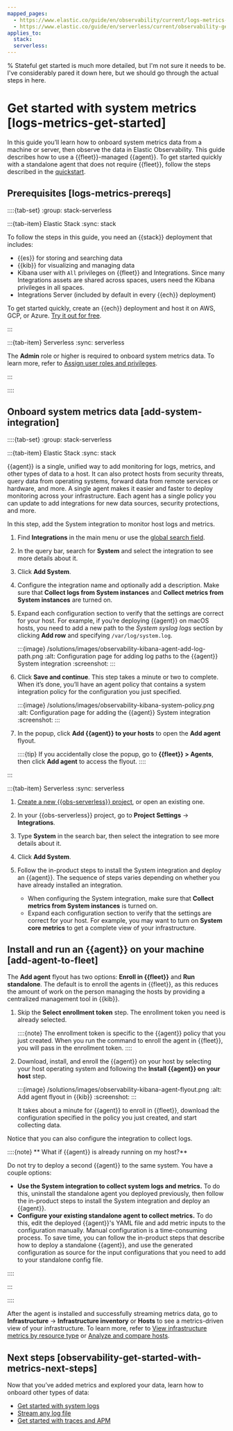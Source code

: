 ```yaml
---
mapped_pages:
  - https://www.elastic.co/guide/en/observability/current/logs-metrics-get-started.html
  - https://www.elastic.co/guide/en/serverless/current/observability-get-started-with-metrics.html
applies_to:
  stack:
  serverless:
---
```


% Stateful get started is much more detailed, but I'm not sure it needs to be. I've considerably pared it down here, but we should go through the actual steps in here.

# Get started with system metrics [logs-metrics-get-started]

In this guide you’ll learn how to onboard system metrics data from a machine or server, then observe the data in Elastic Observability. This guide describes how to use a {{fleet}}-managed {{agent}}. To get started quickly with a standalone agent that does not require {{fleet}}, follow the steps described in the [quickstart](../../../solutions/observability/get-started/quickstart-monitor-hosts-with-elastic-agent.md).


## Prerequisites [logs-metrics-prereqs]

::::{tab-set}
:group: stack-serverless

:::{tab-item} Elastic Stack
:sync: stack

To follow the steps in this guide, you need an {{stack}} deployment that includes:

* {{es}} for storing and searching data
* {{kib}} for visualizing and managing data
* Kibana user with `All` privileges on {{fleet}} and Integrations. Since many Integrations assets are shared across spaces, users need the Kibana privileges in all spaces.
* Integrations Server (included by default in every {{ech}} deployment)

To get started quickly, create an {{ech}} deployment and host it on AWS, GCP, or Azure. [Try it out for free](https://cloud.elastic.co/registration?page=docs&placement=docs-body).

:::

:::{tab-item} Serverless
:sync: serverless

The **Admin** role or higher is required to onboard system metrics data. To learn more, refer to [Assign user roles and privileges](../../../deploy-manage/users-roles/cloud-organization/user-roles.md#general-assign-user-roles).

:::

::::




## Onboard system metrics data [add-system-integration]

::::{tab-set}
:group: stack-serverless

:::{tab-item} Elastic Stack
:sync: stack

{{agent}} is a single, unified way to add monitoring for logs, metrics, and other types of data to a host. It can also protect hosts from security threats, query data from operating systems, forward data from remote services or hardware, and more. A single agent makes it easier and faster to deploy monitoring across your infrastructure. Each agent has a single policy you can update to add integrations for new data sources, security protections, and more.

In this step, add the System integration to monitor host logs and metrics.

1. Find **Integrations** in the main menu or use the [global search field](/explore-analyze/find-and-organize/find-apps-and-objects.md).
2. In the query bar, search for **System** and select the integration to see more details about it.
3. Click **Add System**.
4. Configure the integration name and optionally add a description. Make sure that **Collect logs from System instances** and **Collect metrics from System instances** are turned on.
5. Expand each configuration section to verify that the settings are correct for your host. For example, if you’re  deploying {{agent}} on macOS hosts, you need to add a new path to the *System syslog logs* section by clicking **Add row** and specifying `/var/log/system.log`.

    :::{image} /solutions/images/observability-kibana-agent-add-log-path.png
    :alt: Configuration page for adding log paths to the {{agent}} System integration
    :screenshot:
    :::

6. Click **Save and continue**. This step takes a minute or two to complete. When it’s done, you’ll have an agent policy that contains a system integration policy for the configuration you just specified.

    :::{image} /solutions/images/observability-kibana-system-policy.png
    :alt: Configuration page for adding the {{agent}} System integration
    :screenshot:
    :::

7. In the popup, click **Add {{agent}} to your hosts** to open the **Add agent** flyout.

    ::::{tip}
    If you accidentally close the popup, go to **{{fleet}} > Agents**, then click **Add agent** to access the flyout.
    ::::

:::

:::{tab-item} Serverless
:sync: serverless

1. [Create a new {{obs-serverless}} project](../../../solutions/observability/get-started/create-an-observability-project.md), or open an existing one.
2. In your {{obs-serverless}} project, go to **Project Settings** → **Integrations**.
3. Type **System** in the search bar, then select the integration to see more details about it.
4. Click **Add System**.
5. Follow the in-product steps to install the System integration and deploy an {{agent}}. The sequence of steps varies depending on whether you have already installed an integration.

    * When configuring the System integration, make sure that **Collect metrics from System instances** is turned on.
    * Expand each configuration section to verify that the settings are correct for your host. For example, you may want to turn on **System core metrics** to get a complete view of your infrastructure.

## Install and run an {{agent}} on your machine [add-agent-to-fleet]

The **Add agent** flyout has two options: **Enroll in {{fleet}}** and **Run standalone**. The default is to enroll the agents in {{fleet}}, as this reduces the amount of work on the person managing the hosts by providing a centralized management tool in {{kib}}.

1. Skip the **Select enrollment token** step. The enrollment token you need is already selected.

    ::::{note}
    The enrollment token is specific to the {{agent}} policy that you just created. When you run the command to enroll the agent in {{fleet}}, you will pass in the enrollment token.
    ::::

2. Download, install, and enroll the {{agent}} on your host by selecting your host operating system and following the **Install {{agent}} on your host** step.

    :::{image} /solutions/images/observability-kibana-agent-flyout.png
    :alt: Add agent flyout in {{kib}}
    :screenshot:
    :::

    It takes about a minute for {{agent}} to enroll in {{fleet}}, download the configuration specified in the policy you just created, and start collecting data.

Notice that you can also configure the integration to collect logs.

::::{note}
** What if {{agent}} is already running on my host?**

Do not try to deploy a second {{agent}} to the same system. You have a couple options:

* **Use the System integration to collect system logs and metrics.** To do this, uninstall the standalone agent you deployed previously, then follow the in-product steps to install the System integration and deploy an {{agent}}.
* **Configure your existing standalone agent to collect metrics.** To do this, edit the deployed {{agent}}'s YAML file and add metric inputs to the configuration manually. Manual configuration is a time-consuming process. To save time, you can follow the in-product steps that describe how to deploy a standalone {{agent}}, and use the generated configuration as source for the input configurations that you need to add to your standalone config file.

::::


:::

::::


After the agent is installed and successfully streaming metrics data, go to **Infrastructure** → **Infrastructure inventory** or **Hosts** to see a metrics-driven view of your infrastructure. To learn more, refer to [View infrastructure metrics by resource type](../../../solutions/observability/infra-and-hosts/view-infrastructure-metrics-by-resource-type.md) or [Analyze and compare hosts](../../../solutions/observability/infra-and-hosts/analyze-compare-hosts.md).


## Next steps [observability-get-started-with-metrics-next-steps]

Now that you’ve added metrics and explored your data, learn how to onboard other types of data:

* [Get started with system logs](../../../solutions/observability/logs/get-started-with-system-logs.md)
* [Stream any log file](../../../solutions/observability/logs/stream-any-log-file.md)
* [Get started with traces and APM](/solutions/observability/apm/get-started.md)